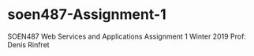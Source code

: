 # soen487-Assignment-1
 SOEN487 Web Services and Applications Assignment 1 Winter 2019 Prof: Denis Rinfret
